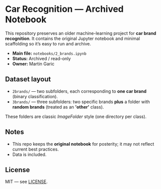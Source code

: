 # Car Recognition — Archived Notebook

This repository preserves an older machine-learning project for **car brand recognition**.
It contains the original Jupyter notebook and minimal scaffolding so it’s easy to run and archive.

- **Main file:** `notebooks/2_brands.ipynb`
- **Status:** Archived / read-only
- **Owner:** Martin Garic

## Dataset layout

- `2brands/` — two subfolders, each corresponding to **one car brand** (binary classification).
- `3brands/` — three subfolders: two specific brands **plus** a folder with **random brands** (treated as an **'other'** class).

These folders are classic *ImageFolder* style (one directory per class).

## Notes
- This repo keeps the **original notebook** for posterity; it may not reflect current best practices.
- Data is included.

## License
MIT — see [LICENSE](LICENSE).

